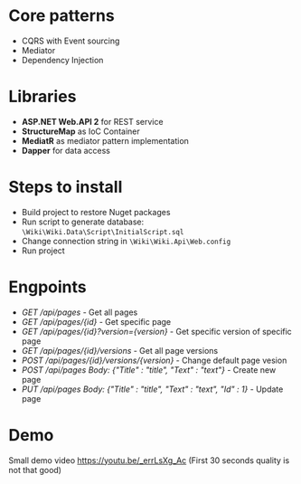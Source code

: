 # Core patterns
- CQRS with Event sourcing
- Mediator
- Dependency Injection

# Libraries
- <b>ASP.NET Web.API 2</b> for REST service
- <b>StructureMap</b> as IoC Container
- <b>MediatR</b> as mediator pattern implementation
- <b>Dapper</b> for data access

# Steps to install
- Build project to restore Nuget packages
- Run script to generate database: `\Wiki\Wiki.Data\Script\InitialScript.sql`
- Change connection string in `\Wiki\Wiki.Api\Web.config`
- Run project

# Engpoints
- <i>GET /api/pages</i> - Get all pages
- <i>GET /api/pages/{id}</i> - Get specific page
- <i>GET /api/pages/{id}?version={version}</i> - Get specific version of specific page
- <i>GET /api/pages/{id}/versions</i> - Get all page versions
- <i>POST /api/pages/{id}/versions/{version}</i> - Change default page vesion
- <i>POST /api/pages Body: {"Title" : "title", "Text" : "text"}</i> - Create new page
- <i>PUT /api/pages Body: {"Title" : "title", "Text" : "text", "Id" : 1}</i> - Update page

# Demo
Small demo video https://youtu.be/_errLsXg_Ac (First 30 seconds quality is not that good)

